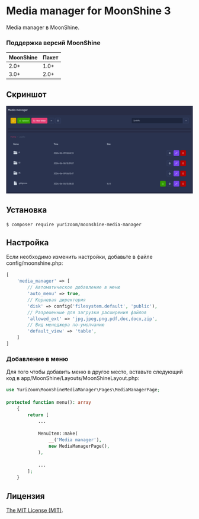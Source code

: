 Media manager for MoonShine 3
============================

Media manager в MoonShine.

### Поддержка версий MoonShine

| MoonShine   | Пакет       |
|-------------|-------------|
| 2.0+        | 1.0+        |
| 3.0+        | 2.0+        |

## Скриншот

![wx20170809-165644](https://raw.githubusercontent.com/yurizoom/moonshine-media-manager/main/blob/screenshot.png)

## Установка

```
$ composer require yurizoom/moonshine-media-manager
```

## Настройка

Если необходимо изменить настройки, добавьте в файле config/moonshine.php:

```php
[
    'media_manager' => [
        // Автоматическое добавление в меню
        'auto_menu' => true,
        // Корневая директория
        'disk' => config('filesystem.default', 'public'),
        // Разрешенные для загрузки расширения файлов
        'allowed_ext' => 'jpg,jpeg,png,pdf,doc,docx,zip',
        // Вид менеджера по-умолчанию
        'default_view' => 'table',
    ]
]
```

### Добавление в меню

Для того чтобы добавить меню в другое место, вставьте следующий код в app/MoonShine/Layouts/MoonShineLayout.php:
```php
use YuriZoom\MoonShineMediaManager\Pages\MediaManagerPage;

protected function menu(): array
    {
        return [
            ...
            
            MenuItem::make(
                __('Media manager'),
                new MediaManagerPage(),
            ),
            
            ...
        ];
    }
```

Лицензия
------------
[The MIT License (MIT)](LICENSE).
